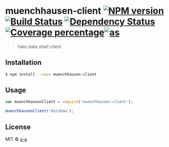 # muenchhausen-client [![NPM version][npm-image]][npm-url] [![Build Status][travis-image]][travis-url] [![Dependency Status][daviddm-image]][daviddm-url] [![Coverage percentage][coveralls-image]][coveralls-url][![as][coveralls-image]][coveralls-url]

> fake data shell client

## Installation

```sh
$ npm install --save muenchhausen-client
```

## Usage

```js
var muenchhausenClient = require('muenchhausen-client');

muenchhausenClient('Rainbow');
```
## License

MIT © [s-a](https://github.com/s-a)


[npm-image]: https://badge.fury.io/js/muenchhausen-client.svg
[npm-url]: https://npmjs.org/package/muenchhausen-client
[travis-image]: https://travis-ci.org/s-a/muenchhausen-client.svg?branch=master
[travis-url]: https://travis-ci.org/s-a/muenchhausen-client
[daviddm-image]: https://david-dm.org/s-a/muenchhausen-client.svg?theme=shields.io
[daviddm-url]: https://david-dm.org/s-a/muenchhausen-client
[coveralls-image]: https://coveralls.io/repos/s-a/muenchhausen-client/badge.svg
[coveralls-url]: https://coveralls.io/r/s-a/muenchhausen-client
[codacy-image]: https://api.codacy.com/project/badge/Grade/e795c94f6f1e4e9fa5e4d6e080b198b5
[codacy-url]: https://www.codacy.com/app/stephanahlf/muenchhausen-client?utm_source=github.com&amp;utm_medium=referral&amp;utm_content=s-a/muenchhausen-client&amp;utm_campaign=Badge_Grade
